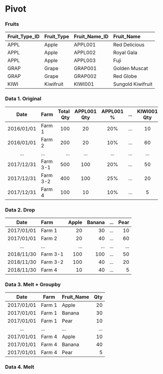 # Pivot
### Fruits
| Fruit_Type_ID  | Fruit_Type | Fruit_Name_ID | Fruit_Name        | 
| :---           | :---       | :---          | :---              |
| APPL           | Apple      | APPL001       | Red Delicious     |
| APPL           | Apple      | APPL002       | Royal Gala        |
| APPL           | Apple      | APPL003       | Fuji              |
| GRAP           | Grape      | GRAP001       | Golden Muscat     |
| GRAP           | Grape      | GRAP002       | Red Globe         |
| KIWI           | Kiwifruit  | KIWI001       | Sungold Kiwifruit |

### Data 1. Original
| Date       | Farm      | Total Qty | APPL001 Qty | APPL001 % | ...   | KIWI001 Qty | KIWI001 % |
| :---:      | :---      | ---:      | :---:       | :---:     | :---: | :---:       | :---:     |        
| 2016/01/01 | Farm 1    | 100       | 20          | 20%       | ...   | 10          | 10%       |
| 2016/01/01 | Farm 2    | 200       | 20          | 10%       | ...   | 60          | 30%       |
| ...        | ...       | ...       | ...         | ...       | ...   | ...         | ...       |
| 2017/12/31 | Farm 3-1  | 500       | 100         | 20%       | ...   | 50          | 10%       |
| 2017/12/31 | Farm 3-2  | 400       | 100         | 25%       | ...   | 20          | 5%        |
| 2017/12/31 | Farm 4    | 100       | 10          | 10%       | ...   | 5           | 5%        |

### Data 2. Drop
| Date       | Farm      | Apple | Banana | ... | Pear | 
|:---:       |:---       | ---:  | ---:   |:---:| ---: |
| 2017/01/01 | Farm 1    | 20    | 30     | ... | 10   | 
| 2017/01/01 | Farm 2    | 20    | 40     | ... | 60   | 
| ...        | ...       | ...   | ...    | ... | ...  | 
| 2018/11/30 | Farm 3-1  | 100   | 100    | ... | 50   | 
| 2018/11/30 | Farm 3-2  | 100   | 40     | ... | 20   |
| 2018/11/30 | Farm 4    | 10    | 40     | ... | 5    |

### Data 3. Melt + Groupby
| Date       | Farm      | Fruit_Name | Qty |
| :---:      | ---       | :---       | ---:| 
| 2017/01/01 | Farm 1    | Apple      | 20  | 
| 2017/01/01 | Farm 1    | Banana     | 30  |
| 2017/01/01 | Farm 1    | Pear       | 10  | 
| ...        | ...       | ...        | ... |
| 2017/01/01 | Farm 4    | Apple      | 10  | 
| 2017/01/01 | Farm 4    | Banana     | 40  |
| 2017/01/01 | Farm 4    | Pear       | 5   |    

### Data 4. Melt









